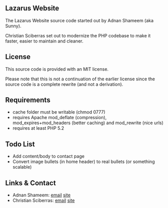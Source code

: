 Lazarus Website
---------------

The Lazarus Website source code started out by Adnan Shameem (aka Sunny).

Christian Sciberras set out to modernize the PHP codebase to make it faster, easier to maintain and cleaner.

License
-------

This source code is provided with an MIT license.

Please note that this is not a continuation of the earlier license since the source code is a complete rewrite (and not a derivation).

Requirements
------------

 - cache folder must be writable (chmod 0777)
 - requires Apache mod_deflate (compression), mod_expires+mod_headers (better caching) and mod_rewrite (nice urls)
 - requires at least PHP 5.2

Todo List
---------

- Add content/body to contact page
- Convert image bullets (in home header) to real bullets (or something scalable)

Links & Contact
---------------

 - Adnan Shameem: [email](mailto:needadnan@gmail.com) [site](http://www.adnan.co.vu/)
 - Christian Sciberras: [email](mailto:christian@sciberras.me) [site](http://christian.sciberras.me/)